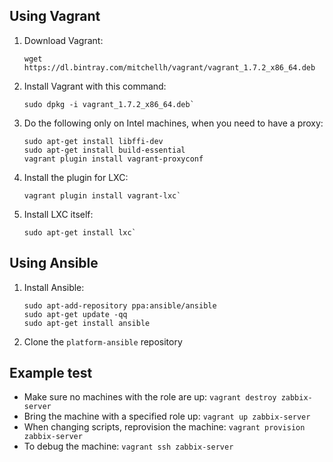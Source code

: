 ## Using Vagrant

1. Download Vagrant:

    ```
    wget https://dl.bintray.com/mitchellh/vagrant/vagrant_1.7.2_x86_64.deb
    ```

9. Install Vagrant with this command:

    ```
    sudo dpkg -i vagrant_1.7.2_x86_64.deb`
    ```

9. Do the following only on Intel machines, when you need to have a proxy:
    ```
    sudo apt-get install libffi-dev
    sudo apt-get install build-essential
    vagrant plugin install vagrant-proxyconf
    ```

9. Install the plugin for LXC: 

    ```
    vagrant plugin install vagrant-lxc`
    ```

9. Install LXC itself: 

    ```
    sudo apt-get install lxc`
    ```

## Using Ansible

1. Install Ansible: 

    ```
    sudo apt-add-repository ppa:ansible/ansible
    sudo apt-get update -qq
    sudo apt-get install ansible
    ```
9. Clone the `platform-ansible` repository

## Example test
* Make sure no machines with the role are up: `vagrant destroy zabbix-server`
* Bring the machine with a specified role up: `vagrant up zabbix-server`
* When changing scripts, reprovision the machine: `vagrant provision zabbix-server`
* To debug the machine: `vagrant ssh zabbix-server`
